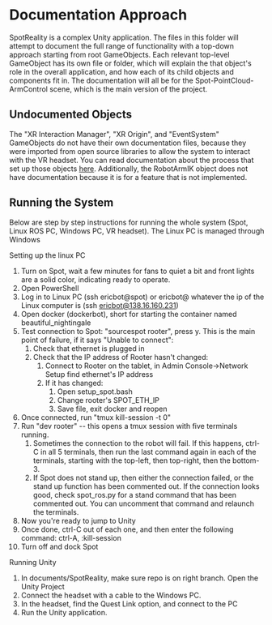 # Documentation Approach
SpotReality is a complex Unity application. The files in this folder will attempt to document the full range of functionality with a top-down approach starting from root GameObjects. Each relevant top-level GameObject has its own file or folder, which will explain the that object's role in the overall application, and how each of its child objects and components fit in. The documentation will all be for the Spot-PointCloud-ArmControl scene, which is the main version of the project.

## Undocumented Objects
The "XR Interaction Manager", "XR Origin", and "EventSystem" GameObjects do not have their own documentation files, because they were imported from open source libraries to allow the system to interact with the VR headset. You can read documentation about the process that set up those objects [here](https://xrbootcamp.com/unity-vr-tutorial-for-beginners/). Additionally, the RobotArmIK object does not have documentation because it is for a feature that is not implemented.

## Running the System
Below are step by step instructions for running the whole system (Spot, Linux ROS PC, Windows PC, VR headset). The Linux PC is managed through Windows

Setting up the linux PC
1. Turn on Spot, wait a few minutes for fans to quiet a bit and front lights are a solid color, indicating ready to operate.
2. Open PowerShell
3. Log in to Linux PC (ssh ericbot@spot) or ericbot@ whatever the ip of the Linux computer is (ssh ericbot@138.16.160.231)
4. Open docker (dockerbot), short for starting the container named beautiful_nightingale
5. Test connection to Spot: "sourcespot rooter", press y. This is the main point of failure, if it says "Unable to connect":
	1. Check that ethernet is plugged in
	2. Check that the IP address of Rooter hasn't changed:
		1. Connect to Rooter on the tablet, in Admin Console->Network Setup find ethernet's IP address
		2. If it has changed:
            1. Open setup_spot.bash
		    2. Change rooter's SPOT_ETH_IP
		    3. Save file, exit docker and reopen
6. Once connected, run "tmux kill-session -t 0"
7. Run "dev rooter" -- this opens a tmux session with five terminals running.
	1. Sometimes the connection to the robot will fail. If this happens, ctrl-C in all 5 terminals, then run the last command again in each of the terminals, starting with the top-left, then top-right, then the bottom-3.
	2. If Spot does not stand up, then either the connection failed, or the stand up function has been commented out. If the connection looks good, check spot_ros.py for a stand command that has been commented out. You can uncomment that command and relaunch the terminals.
8. Now you're ready to jump to Unity
9. Once done, ctrl-C out of each one, and then enter the following command:
	ctrl-A, :kill-session
10. Turn off and dock Spot

Running Unity
1. In documents/SpotReality, make sure repo is on right branch. Open the Unity Project
2. Connect the headset with a cable to the Windows PC.
3. In the headset, find the Quest Link option, and connect to the PC
4. Run the Unity application. 